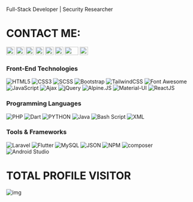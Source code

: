 Full-Stack Developer | Security Researcher


# CONTACT ME:

<a href="https://efma.tech" target="_blank"><img src="https://www.pngkey.com/png/full/131-1312432_website-logo-png-transparent-background-image-black-logo.png" height="22" width="22" /></a>
<a href="https://fb.com/CyberBite.Conf" target="_blank"><img src="https://cdn.iconscout.com/icon/free/png-128/facebook-224-498412.png" height="22" width="22" /></a>
<a href="https://wa.me/+9647504103583" target="_blank"><img src="https://cdn.iconscout.com/icon/free/png-256/whatsapp-43-189795.png" height="22" width="22" /></a>
<a href="https://t.me/TheXerr0r" target="_blank"><img src="https://upload.wikimedia.org/wikipedia/commons/thumb/8/82/Telegram_logo.svg/2048px-Telegram_logo.svg.png" height="22" width="22" /></a>
<a href="https://www.linkedin.com/in/ehs4nnn/" target="_blank"><img src="https://play-lh.googleusercontent.com/kMofEFLjobZy_bCuaiDogzBcUT-dz3BBbOrIEjJ-hqOabjK8ieuevGe6wlTD15QzOqw" height="22" width="22" /></a>
<a href="https://twitter.com/ehs4nnn" target="_blank"><img src="https://www.iconpacks.net/icons/2/free-twitter-logo-icon-2429-thumb.png" height="22" width="22" /></a>
<a href="https://www.youtube.com/c/TheXerr0r" target="_blank"><img src="https://upload.wikimedia.org/wikipedia/commons/thumb/e/e1/Logo_of_YouTube_%282015-2017%29.svg/502px-Logo_of_YouTube_%282015-2017%29.svg.png" height="22" width="36" /></a>
<a href="https://www.instagram.com/efma.tech/" target="_blank"><img src="https://upload.wikimedia.org/wikipedia/commons/thumb/a/a5/Instagram_icon.png/1024px-Instagram_icon.png" height="22" width="22" /></a>


<h3><b>Front-End Technologies</b></h3>

![HTML5](https://img.shields.io/badge/-HTML5-000000?style=flat&logo=html5&logoColor=ffffff&labelColor=E34F26)
![CSS3](https://img.shields.io/badge/-CSS3-000000?style=flat&logo=css3&logoColor=ffffff&labelColor=1572B6)
![SCSS](https://img.shields.io/badge/-SCSS-000000?style=flat&lable=SCSS&logoColor=ffffff&labelColor=1572B6)
![Bootstrap](https://img.shields.io/badge/-Bootstrap-000000?style=flat&logo=bootstrap&logoColor=ffffff&labelColor=563D7C)
![TailwindCSS](https://img.shields.io/badge/-TailwindCSS-000000?style=flat&logo=tailwindcss&logoColor=38BDF8&labelColor=0B1121)
![Font Awesome](https://img.shields.io/badge/-font%20awesome-000000?style=flat&logo=font-awesome&logoColor=339AF0&labelColor=ffffff)
![JavaScript](https://img.shields.io/badge/-JavaScript-000000?style=flat&logo=javascript)
![Ajax](https://img.shields.io/badge/-Ajax-000000?style=flat&label=Ajax&logoColor=ff0000&labelColor=ffffff)
![jQuery](https://img.shields.io/badge/-jQuery-000000?style=flat&logo=jQuery&logoColor=0769AD&labelColor=ffffff)
![Alpine.JS](https://img.shields.io/badge/-Alpine.JS-2D3441?style=flat&logo=alpine.js&logoColor=77C1D2&labelColor=2D3441)
![Material-UI](https://img.shields.io/badge/-Material%20UI-000000?style=flat&logo=MUI&logoColor=ffffff&labelColor=0081CB)
![ReactJS](https://img.shields.io/badge/-ReactJS-000000?style=flat&logo=React&logoColor=ffffff&labelColor=458BFF)


<h3><b>Programming Languages</b></h3>

![PHP](https://img.shields.io/badge/-PHP-000000?style=flat&logo=PHP&logoColor=5466b8&labelColor=ffffff)
![Dart](https://img.shields.io/badge/-Dart-000000?style=flat&logo=dart&logoColor=38BDF8&labelColor=0B1121)
![PYTHON](https://img.shields.io/badge/-Python-000000?style=flat&logo=Python&logoColor=ffffff&labelColor=0065ff)
![Java](https://img.shields.io/badge/-Java-000000?style=flat&logo=Java&logoColor=ffffff&labelColor=118CC8)
![Bash Script](https://img.shields.io/badge/-Bash%20Script-000000?style=flat&logo=linux&logoColor=ffffff&labelColor=0065ff)
![XML](https://img.shields.io/badge/-XML-000000?style=flat&label=%3C/%3E&logoColor=ffffff&labelColor=F79500)


<h3><b>Tools & Frameworks</b></h3>

![Laravel](https://img.shields.io/badge/-Laravel-000000?style=flat&logo=laravel&logoColor=ffffff&labelColor=FF2D20)
![Flutter](https://img.shields.io/badge/-Flutter-blue?logo=flutter&logoColor=2E2E2E&labelColor=ffffff)
![MySQL](https://img.shields.io/badge/-MySQL-000000?style=flat&logo=MySQL&labelColor=ffffff)
![JSON](https://img.shields.io/badge/-JSON-000000?style=flat&logo=JSON&logoColor=000000&labelColor=ffffff)
![NPM](https://img.shields.io/badge/-npm-000000?style=flat&logo=npm&labelColor=ffffff)
![composer](https://img.shields.io/badge/-composer-000000?style=flat&logo=composer&logoColor=ffffff&labelColor=7C5235)
![Android Studio](https://img.shields.io/badge/-Android%20Studio-000000?style=flat&logo=Android&logoColor=ffffff&labelColor=00f204)

  
# TOTAL PROFILE VISITOR
![img](https://profile-counter.glitch.me/TheXerr0rGithubPage/count.svg)
